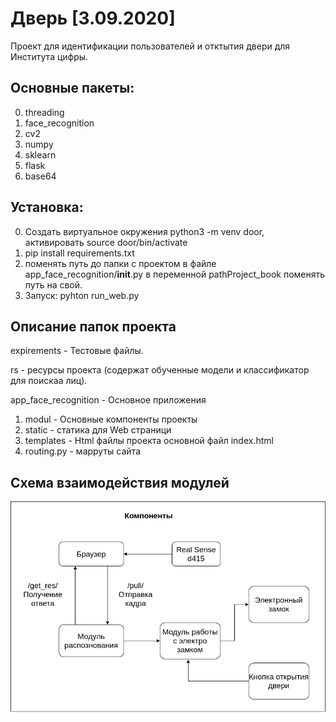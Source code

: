 # Дверь [3.09.2020]
Проект для идентификации пользователей и отктытия двери для Института цифры.
## Основные пакеты:
0. threading
0. face_recognition
0. cv2
0. numpy
0. sklearn
0. flask
0. base64

## Установка:
0. Создать виртуальное окружения python3 -m venv door, активировать source door/bin/activate
0. pip install requirements.txt
0. поменять путь до папки с проектом в файле app_face_recognition/__init__.py в переменной pathProject_book поменять путь на свой.
0. Запуск: pyhton run_web.py

## Описание папок проекта
expirements - Тестовые файлы.

rs - ресурсы проекта (содержат обученные модели и классификатор для поискаа лиц).

app_face_recognition - Основное приложения 
1. modul - Основные компоненты проекты
2. static - статика для Web страници
3. templates - Html файлы проекта основной файл index.html
4. routing.py - марруты сайта

## Схема взаимодействия модулей

![alt text](https://github.com/morgonxak/door/blob/master/rs/scheme.png)

  

